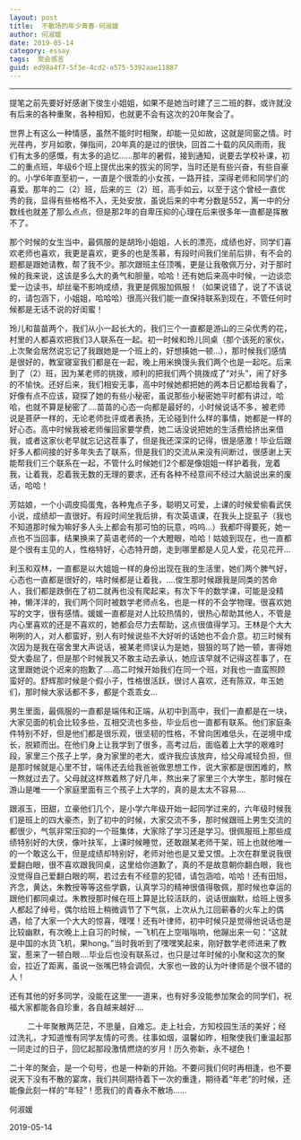 ```yaml
---
layout: post
title:  不散场的年少青春-何淑媛
author:	何淑媛
date: 2019-05-14
category: essay
tags:  聚会感言
guid: ed98a4f7-5f3e-4cd2-a575-5392aae11887
---
```


****

提笔之前先要好好感谢下俊生小姐姐，如果不是她当时建了三二班的群，或许就没有后来的各种重聚，各种相知，也就更不会有这次的20年聚会了。

世界上有这么一种情感，虽然不能时时相聚，却能一见如故，这就是同窗之情。时光荏冉，岁月如歌，弹指间，20年真的是过的很快，回首二十载的风风雨雨，我们有太多的感慨，有太多的追忆……那年的暑假，接到通知，说要去学校补课，初二的重点班，年级6个班上提优出来的拔尖的同学，当时还是有些兴奋，有些自豪的。小学6年直至初一，一直是个很乖的小女孩，一路开挂，深得老师和同学们的喜爱。那年的二（2）班，后来的三（2）班，高手如云，以至于这个曾经一直优秀的我，显得有些格格不入，无处安放，虽说后来的中考分数是552，离一中的分数线也就差了那么点点，但是那2年的自卑压抑的心理在后来很多年一直都是挥散不了。

那个时候的女生当中，最佩服的是胡玲小姐姐，人长的漂亮，成绩也好，同学们喜欢老师也喜欢，我更是喜欢，更多的也是羡慕，有段时间我们坐前后排，有不会的题都是跟她请教，帮了我不少。那次跟班主任顶嘴，更是让我敬佩万分，对于那时候的我来说，这该是多么大的勇气和胆量，哈哈！还有她后来高中时候，一边谈恋爱一边读书，却丝毫不影响成绩，我更是佩服加佩服！（如果说错了，说了不该说的，请包涵下，小姐姐，哈哈哈）很高兴我们能一直保持联系到现在，不管任何时候都是无话不说的好闺蜜！

玲儿和苗苗两个，我们从小一起长大的，我们三个一直都是游山的三朵优秀的花，村里的人都喜欢把我们3人联系在一起。初一时候和玲儿同桌（那个该死的家伙，上次聚会居然说忘记了我跟她是一个班上的，好想揍她一顿…），那时候我们感情是很好的，教室寝室我们都是在一起，晚上用米换馒头我们两个也是一起吃。后来到了（2）班，因为某老师的挑拨，顺利的把我们两个挑拨成了“对头”，闹了好多的不愉快。还好后来，我们相安无事，高中时候她都把她的两本日记都给我看了，好像有点不应该，窥探了她的有些小秘密，虽说那些小秘密她平时都有讲过，哈哈，也就不算是秘密了….苗苗的心态一向都是最好的，小时候说话不多，被老师说是菩萨一样的，无论老师批评或者表扬，无论碰到什么样的事情，她都是一样的好心态。高中时候我被老师催回家要学费，她二话没说把她的生活费给挤出来借我，或者这家伙老早就忘记这茬事了，但是我还深深的记得，很是感激！毕业后跟好多人都间接的好多年失去了联系，但是我们的交流从来没有间断过，很感谢上天能帮我们三个联系在一起，不管什么时候她们2个都是像姐姐一样护着我，宠着我，让着我，忍着我无数的无理的要求，还有各种不经意间不经过大脑说出来的废话，哈哈！

芳姑娘，一个小调皮捣蛋鬼，各种鬼点子多，聪明又可爱，上课的时候爱偷看武侠小说，成绩却一直很好。有段时间坐我后排，有次英语课，在我头上捉虱子（我也不知道那时候为嘛好多人头上都会有那可怕的玩意，呜呜…）我都吓得要死，她一点也不当回事，结果换来了英语老师的一个大瞪眼，哈哈！姑娘到现在，也一直都是个很有主见的人，性格特好，心态特开朗，走到哪里都是人见人爱，花见花开…

利玉和双林，一直都是以大姐姐一样的身份出现在我的生活里，她们两个脾气好，心态也一直都是很好的，啥时候都是让着我，….俊生那时候跟我是同类的苦命人，我们都是跌倒在了初二就再也没有爬起来，有次下午的数学课，可能是没精神，懒洋洋的，我们两个同时被数学老师点名，也是一样的不会学物理。很喜欢她写的文字，很有感情。媛媛一直都是对人比较热情的，很热心帮助其他人，不管是内心里喜欢的还是不喜欢的，她都会尽力去帮助，这点很值得学习。王林是个大大咧咧的人，对人都蛮好，别人有时候说些不大好听的话她也不会介意。初三时候有次因为是我在宿舍里大声说话，被某老师误认为是她，狠狠的骂了她一顿，害得她受大委屈了，但是那个时候我又不敢主动去承认，她应该早就不记得这茬事了，在这里跟她说个迟来的抱歉了….高二时候开始我们在同一个班，对我也一直蛮照顾蛮好的。舒辉那时候是个假小子，性格很活跃，很讨人喜欢，还有陈双，年玉她们，那时候大家话都不多，都是个乖乖女…

男生里面，最佩服的一直都是端伟和正端，从初中到高中，我们一直都是在一块，大家见面的机会比较多些，互相交流也多些，毕业后也一直都有联系。他们家庭条件特别不好，但是他们都是很乐观，很坚韧的性格，不曾向困难低头，在逆境中成长，脱颖而出。在他们身上让我学到了很多，高考过后，面临着上大学的艰难时段，家里三个孩子上学，身为家里的老大，或许我应该放弃，给父母减轻负担，但是那时候就是心里不甘，端伟还去给我爸爸做思想工作，说大家都是很困难的，熬一熬就过去了。父母就这样熬着熬了好几年，熬出来了家里三个大学生，那时候在游山是唯一一个家庭里面有三个孩子上大学的，真的是太太不容易….

跟淑玉，田甜，立豪他们几个，是小学六年级开始一起同学过来的，六年级时候我们是班上的四大豪杰，到了初中的时候，大家交流不多，那时候跟班上男生交流的都很少，气氛非常压抑的一个班集体，大家除了学习还是学习。很佩服班上那些成绩特别好的大侠，像叶扶军，上课时候睡觉，还敢跟某老师干架，班上也就他唯一的一个敢这么干，但是成绩却特别好，老师对他也是又爱又恨。上次在群里说我很爱翻白眼，很不喜欢跟我同桌，这里给你道歉了，真的不是故意朝你翻白眼，我也没觉得自己爱翻白眼的啊，若过去有不经意的犯错，请包涵哈，哈哈！还有田旭，齐念，黄达，朱教授等等这些学霸，认真学习的精神很值得敬佩，那时候也幸运的跟他们都同桌过。朱教授那时候在班上算是比较活跃的，说话很幽默，给班上很多人都起了绰号，偶尔给班上稍微调节了下气氛，上次从九江回蕲春的火车上的偶遇，给了大家一个大大的惊喜，嘿嘿！还有叶律师，初中时候只是觉得他说话也是比较幽默，有次晚上上自习的时候，一飞机在上空嗡嗡响，他蹦出来一句：“这就是中国的水货飞机，果hong。”当时我听到了嘿嘿笑起来，刚好数学老师进来了教室，惹来了一顿白眼….毕业后也没有联系过，也只是过年时候的小聚和这次的聚会，拉近了距离，虽说一张嘴巴特会调侃，大家也一致的认为叶律师是个很不错的人！

还有其他的好多同学，没能在这里一一道来，也有好多没能参加聚会的同学们，祝福大家都能各自珍重，各自越来越好….

　　
二十年聚散两茫茫，不思量，自难忘。走上社会，方知校园生活的美好；经过洗礼，才知道惟有同学友情的可贵。往事如烟，温馨如昨，相聚使我们重温起那一同走过的日子，回忆起那段激情燃烧的岁月！历久弥新，永不褪色！

二十年的聚会，是一个句号，也是一种新的开始。不要问我们何时再相逢，也不要说天下没有不散的宴席，我们共同期待着下一次的重逢，期待着“年老”的时候，还能像此刻一样的“年轻”！愿我们的青春永不散场……

何淑媛

2019-05-14
